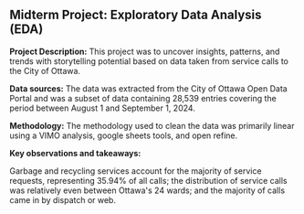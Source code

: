 ## Midterm Project: Exploratory Data Analysis (EDA)

**Project Description:**
This project was to uncover insights, patterns, and trends with storytelling potential based on data taken from service calls to the City of Ottawa. 

**Data sources:**
The data was extracted from the City of Ottawa Open Data Portal and was a subset of data containing 28,539 entries covering the period between August 1 and September 1, 2024. 

**Methodology:**
The methodology used to clean the data was primarily linear using a VIMO analysis, google sheets tools, and open refine. 

**Key observations and takeaways:** 

Garbage and recycling services account for the majority of service requests, representing 35.94% of all calls; the distribution of service calls was relatively even between Ottawa's 24 wards; and the majority of calls came in by dispatch or web.
